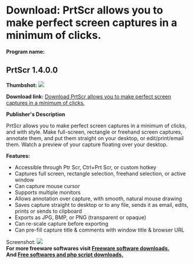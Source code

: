 # Download: PrtScr allows you to make perfect screen captures in a minimum of clicks.

**Program name:**

## PrtScr 1.4.0.0

  
**Thumbshot:** ![](http://www.freewarefiles.com/screenshot/prtscrn1_md.gif)   
  
**Download link:** [Download PrtScr allows you to make perfect screen captures in a minimum of clicks.](http://freesoftwares.boysofts.com/PrtScr_program_40617.html)  
  


**Publisher's Description**  
  


PrtScr allows you to make perfect screen captures in a minimum of clicks, and with style. Make full-screen, rectangle or freehand screen captures, annotate them, and put them straight on your desktop, or edit/print/email them. Watch a preview of your capture floating over your desktop. 

**Features:**

  * Accessible through Ptr Scr, Ctrl+Prt Scr, or custom hotkey 
  * Captures full screen, rectangle selection, freehand selection, or active window 
  * Can capture mouse cursor 
  * Supports multiple monitors 
  * Allows annotation over capture, with smooth, natural mouse drawing 
  * Saves capture straight to desktop or to any file, sends it as email, edits, prints or sends to clipboard 
  * Exports as JPG, BMP, or PNG (transparent or opaque) 
  * Can re-scale capture before exporting 
  * Can pre-fill capture title & comments with window title & browser URL 

  
  
Screenshot: ![](http://www.freewarefiles.com/screenshot/prtscrn1.gif)   
**For more freeware softwares visit [Freeware software downloads.](http://freesoftwares.boysofts.com/)**   
**And [Free softwares and php script downloads.](http://www.boysofts.com/)**
